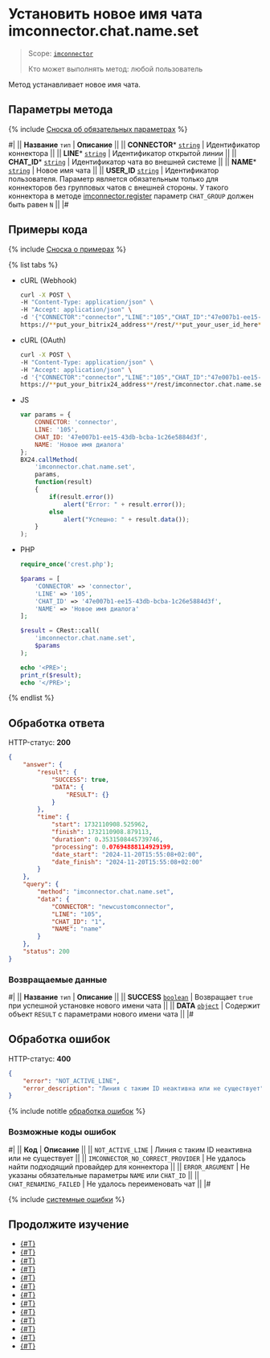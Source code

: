 # Установить новое имя чата imconnector.chat.name.set

> Scope: [`imconnector`](../../scopes/permissions.md)
>
> Кто может выполнять метод: любой пользователь

Метод устанавливает новое имя чата.

## Параметры метода

{% include [Сноска об обязательных параметрах](../../../_includes/required.md) %}

#|
|| **Название**
`тип` | **Описание** ||
|| **CONNECTOR***
[`string`](../../data-types.md) | Идентификатор коннектора ||
|| **LINE***
[`string`](../../data-types.md) | Идентификатор открытой линии ||
|| **CHAT_ID***
[`string`](../../data-types.md) | Идентификатор чата во внешней системе ||
|| **NAME***
[`string`](../../data-types.md) | Новое имя чата ||
|| **USER_ID**
[`string`](../../data-types.md) | Идентификатор пользователя. Параметр является обязательным только для коннекторов без групповых чатов с внешней стороны. У такого коннектора в методе [imconnector.register](./imconnector-register.md) параметр `CHAT_GROUP` должен быть равен `N` ||
|#

## Примеры кода

{% include [Сноска о примерах](../../../_includes/examples.md) %}

{% list tabs %}

- cURL (Webhook)

    ```bash
    curl -X POST \
    -H "Content-Type: application/json" \
    -H "Accept: application/json" \
    -d '{"CONNECTOR":"connector","LINE":"105","CHAT_ID":"47e007b1-ee15-43db-bcba-1c26e5884d3f","NAME":"Новое имя диалога"}' \
    https://**put_your_bitrix24_address**/rest/**put_your_user_id_here**/**put_your_webbhook_here**/imconnector.chat.name.set
    ```

- cURL (OAuth)

    ```bash
    curl -X POST \
    -H "Content-Type: application/json" \
    -H "Accept: application/json" \
    -d '{"CONNECTOR":"connector","LINE":"105","CHAT_ID":"47e007b1-ee15-43db-bcba-1c26e5884d3f","NAME":"Новое имя диалога","auth":"**put_access_token_here**"}' \
    https://**put_your_bitrix24_address**/rest/imconnector.chat.name.set
    ```

- JS

    ```js
    var params = {
        CONNECTOR: 'connector',
        LINE: '105',
        CHAT_ID: '47e007b1-ee15-43db-bcba-1c26e5884d3f',
        NAME: 'Новое имя диалога'
    };
    BX24.callMethod(
        'imconnector.chat.name.set',
        params,
        function(result)
        {
            if(result.error())
                alert("Error: " + result.error());
            else
                alert("Успешно: " + result.data());
        }
    );
    ```

- PHP

    ```php
    require_once('crest.php');

    $params = [
        'CONNECTOR' => 'connector',
        'LINE' => '105',
        'CHAT_ID' => '47e007b1-ee15-43db-bcba-1c26e5884d3f',
        'NAME' => 'Новое имя диалога'
    ];

    $result = CRest::call(
        'imconnector.chat.name.set',
        $params
    );

    echo '<PRE>';
    print_r($result);
    echo '</PRE>';
    ```

{% endlist %}



## Обработка ответа

HTTP-статус: **200**

```json
{
    "answer": {
        "result": {
            "SUCCESS": true,
            "DATA": {
                "RESULT": {}
            }
        },
        "time": {
            "start": 1732110908.525962,
            "finish": 1732110908.879113,
            "duration": 0.3531508445739746,
            "processing": 0.07694888114929199,
            "date_start": "2024-11-20T15:55:08+02:00",
            "date_finish": "2024-11-20T15:55:08+02:00"
        }
    },
    "query": {
        "method": "imconnector.chat.name.set",
        "data": {
            "CONNECTOR": "newcustomconnector",
            "LINE": "105",
            "CHAT_ID": "1",
            "NAME": "name"
        }
    },
    "status": 200
}
```

### Возвращаемые данные

#|
|| **Название**
`тип` | **Описание** ||
|| **SUCCESS**
[`boolean`](../../data-types.md) | Возвращает `true` при успешной установке нового имени чата ||
|| **DATA**
[`object`](../../data-types.md) | Содержит объект `RESULT` c параметрами нового имени чата ||
|#

## Обработка ошибок

HTTP-статус: **400**

```json
{
    "error": "NOT_ACTIVE_LINE",
    "error_description": "Линия c таким ID неактивна или не существует"
}
```

{% include notitle [обработка ошибок](../../../_includes/error-info.md) %}

### Возможные коды ошибок

#|
|| **Код** | **Описание** ||
|| `NOT_ACTIVE_LINE` | Линия c таким ID неактивна или не существует ||
|| `IMCONNECTOR_NO_CORRECT_PROVIDER` | Не удалось найти подходящий провайдер для коннектора ||
|| `ERROR_ARGUMENT` | Не указаны обязательные параметры `NAME` или `CHAT_ID` ||
|| `CHAT_RENAMING_FAILED` | Не удалось переименовать чат ||
|#

{% include [системные ошибки](../../../_includes/system-errors.md) %}

## Продолжите изучение

- [{#T}](./tutorials.md)
- [{#T}](./imconnector-register.md)
- [{#T}](./imconnector-activate.md)
- [{#T}](./imconnector-deactivate.md)
- [{#T}](./imconnector-status.md)
- [{#T}](./imconnector-connector-data-set.md)
- [{#T}](./imconnector-list.md)
- [{#T}](./imconnector-unregister.md)
- [{#T}](./imconnector-send-messages.md)
- [{#T}](./imconnector-update-messages.md)
- [{#T}](./imconnector-delete-messages.md)
- [{#T}](./imconnector-send-status-delivery.md)
- [{#T}](./imconnector-send-status-reading.md)
